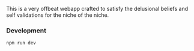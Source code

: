 This is a very offbeat webapp crafted to satisfy the delusional beliefs and self validations for the niche of the niche.

### Development
```bash
npm run dev
```
